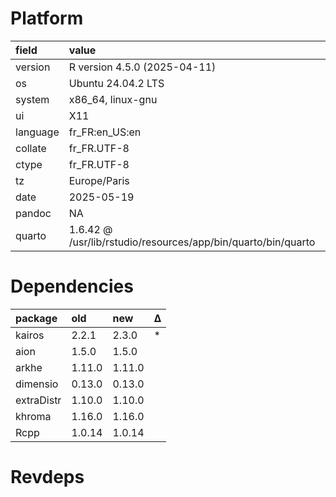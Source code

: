 # Platform

|field    |value                                                         |
|:--------|:-------------------------------------------------------------|
|version  |R version 4.5.0 (2025-04-11)                                  |
|os       |Ubuntu 24.04.2 LTS                                            |
|system   |x86_64, linux-gnu                                             |
|ui       |X11                                                           |
|language |fr_FR:en_US:en                                                |
|collate  |fr_FR.UTF-8                                                   |
|ctype    |fr_FR.UTF-8                                                   |
|tz       |Europe/Paris                                                  |
|date     |2025-05-19                                                    |
|pandoc   |NA                                                            |
|quarto   |1.6.42 @ /usr/lib/rstudio/resources/app/bin/quarto/bin/quarto |

# Dependencies

|package    |old    |new    |Δ  |
|:----------|:------|:------|:--|
|kairos     |2.2.1  |2.3.0  |*  |
|aion       |1.5.0  |1.5.0  |   |
|arkhe      |1.11.0 |1.11.0 |   |
|dimensio   |0.13.0 |0.13.0 |   |
|extraDistr |1.10.0 |1.10.0 |   |
|khroma     |1.16.0 |1.16.0 |   |
|Rcpp       |1.0.14 |1.0.14 |   |

# Revdeps

